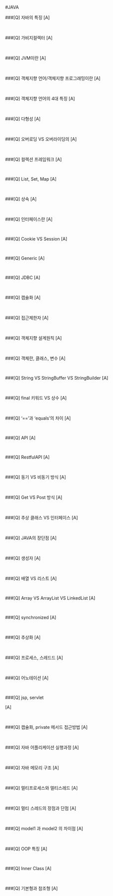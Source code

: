 #JAVA

###[Q] 자바의 특징
[A]

<br>

###[Q] 가비지컬렉터
[A]

<br>

###[Q] JVM이란
[A]

<br>

###[Q] 객체지향 언어/객체지향 프로그래밍이란
[A]

<br>

###[Q] 객체지향 언어의 4대 특징
[A]

<br>

###[Q] 다형성
[A]

<br>

###[Q] 오버로딩 VS 오버라이딩의
[A]

<br>

###[Q] 컬렉션 프레임워크
[A]

<br>

###[Q] List, Set, Map
[A]

<br>

###[Q] 상속
[A]

<br>

###[Q] 인터페이스란
[A]

<br>

###[Q] Cookie VS Session
[A]

<br>

###[Q] Generic
[A]

<br>

###[Q] JDBC
[A]

<br>

###[Q] 캡슐화
[A]

<br>

###[Q] 접근제한자
[A]

<br>

###[Q] 객체지향 설계원칙
[A]

<br>

###[Q] 객체란, 클래스, 변수
[A]

<br>

###[Q] String VS StringBuffer VS StringBuilder
[A]

<br>

###[Q] final 키워드 VS 상수
[A]

<br>

###[Q] ‘==’과 ‘equals’의 차이
[A]

<br>

###[Q] API
[A]

<br>

###[Q] RestfulAPI
[A]

<br>

###[Q] 동기 VS 비동기 방식
[A]

<br>

###[Q] Get VS Post 방식
[A]

<br>

###[Q] 추상 클래스 VS 인터페이스
[A]

<br>

###[Q] JAVA의 장단점 
[A]

<br>

###[Q] 생성자 
[A]

<br>

###[Q] 배열 VS 리스트
[A]

<br>

###[Q] Array VS ArrayList VS LinkedList
[A]

<br>


###[Q] synchronized
[A]

<br>

###[Q] 추상화
[A]

<br>

###[Q] 프로세스, 스레드드
[A]

<br>

###[Q] 어노테이션
[A]

<br>

###[Q] jsp, servlet

[A]

<br>

###[Q] 캡슐화, private 메서드 접근방법 
[A]

<br>

###[Q] 자바 어플리케이션 실행과정
[A]

<br>

###[Q] 자바 메모리 구조
[A]

<br>

###[Q] 멀티프로세스와 멀티스레드
[A]

<br>

###[Q] 멀티 스레드의 장점과 단점
[A]

<br>

###[Q] model1 과 model2 의 차이점
[A]

<br>

###[Q] OOP 특징
[A]

<br>

###[Q] Inner Class
[A]

<br>

###[Q] 기본형과 참조형
[A]

<br>
